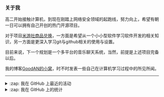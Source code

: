 ### 关于我

高二开始接触计算机，到现在刚踏上网络安全领域的起跑线，努力向上，希望有朝一日可以拥有自己开创的热门开源项目。

对于项目[米游社商品兑换](https://github.com/GOOD-AN/Mys-Exchange-Goods)，一方面是希望从一个小小型软件学习软件开发的相关知识，另一方面是更深入学习git与github相关的使用与设置。

目前来说，下一个规划是一个多平台的音乐聊天系统，当然，前提是上述项目完备以后。

我的博客[GoodAN的小窝](https://blog.goodant.top/)，时不时发表一些自己在计算机学习过程中的所见所闻。

---

<details>
  <summary>:zap: 我在 GitHub 上最近的活动</summary>
  
<!--START_SECTION:activity-->
1. 🗣 Commented on [#285](https://github.com/yoimiya-kokomi/miao-plugin/issues/285) in [yoimiya-kokomi/miao-plugin](https://github.com/yoimiya-kokomi/miao-plugin)
2. ❗️ Opened issue [#285](https://github.com/yoimiya-kokomi/miao-plugin/issues/285) in [yoimiya-kokomi/miao-plugin](https://github.com/yoimiya-kokomi/miao-plugin)
3. 🎉 Merged PR [#10](https://github.com/GOOD-AN/Mys-Exchange-Goods/pull/10) in [GOOD-AN/Mys-Exchange-Goods](https://github.com/GOOD-AN/Mys-Exchange-Goods)
4. 💪 Opened PR [#10](https://github.com/GOOD-AN/Mys-Exchange-Goods/pull/10) in [GOOD-AN/Mys-Exchange-Goods](https://github.com/GOOD-AN/Mys-Exchange-Goods)
5. 🎉 Merged PR [#9](https://github.com/GOOD-AN/Mys-Exchange-Goods/pull/9) in [GOOD-AN/Mys-Exchange-Goods](https://github.com/GOOD-AN/Mys-Exchange-Goods)
<!--END_SECTION:activity-->

</details>

<details>
<summary>:zap: 我在 GitHub 上的统计</summary>

![GOOD-AN's github stats](https://github-readme-stats-umber-theta.vercel.app/api?username=GOOD-AN&count_private=true&show_icons=true&include_all_commits=true&line_height=28&card_width=400px) ![Top Langs](https://github-readme-stats-umber-theta.vercel.app/api/top-langs/?username=GOOD-AN&&layout=compact&&langs_count=6&&exclude_repo=GOOD-AN.github.io,GOOD-AN,github-readme-stats)
</details>
